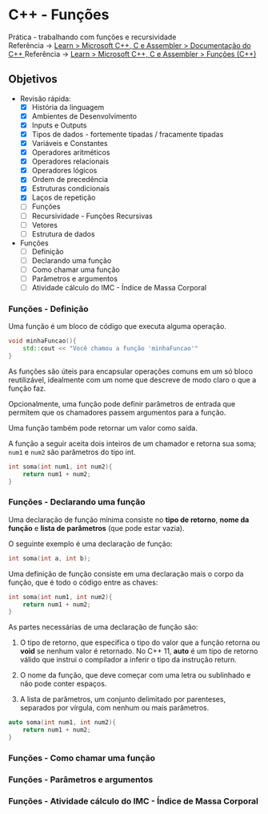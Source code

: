 # C++ - Funções
Prática - trabalhando com funções e recursividade  
Referência -> [Learn > Microsoft C++, C e Assembler > Documentação do C++ ](https://learn.microsoft.com/pt-br/cpp/cpp/?view=msvc-170)
Referência -> [Learn > Microsoft C++, C e Assembler > Funções (C++) ](https://learn.microsoft.com/pt-br/cpp/cpp/functions-cpp?view=msvc-170)

## Objetivos
- Revisão rápida:
    - [X] História da linguagem
	- [X] Ambientes de Desenvolvimento
	- [X] Inputs e Outputs
	- [X] Tipos de dados - fortemente tipadas / fracamente tipadas
	- [X] Variáveis e Constantes
	- [X] Operadores aritméticos
	- [X] Operadores relacionais
	- [X] Operadores lógicos
	- [X] Ordem de precedência
	- [X] Estruturas condicionais
	- [X] Laços de repetição
    - [ ] Funções
	- [ ] Recursividade - Funções Recursivas
	- [ ] Vetores
	- [ ] Estrutura de dados

- Funções
    - [ ] Definição
    - [ ] Declarando uma função
    - [ ] Como chamar uma função
    - [ ] Parâmetros e argumentos
    - [ ] Atividade cálculo do IMC - Índice de Massa Corporal

### Funções - Definição
Uma função é um bloco de código que executa alguma operação.
```c++
void minhaFuncao(){
    std::cout << "Você chamou a função 'minhaFuncao'"
}
```

As funções são úteis para encapsular operações comuns em um só bloco reutilizável, idealmente com um nome que descreve de modo claro o que a função faz.

Opcionalmente, uma função pode definir parâmetros de entrada que permitem que os chamadores passem argumentos para a função.

Uma função também pode retornar um valor como saída.

A função a seguir aceita dois inteiros de um chamador e retorna sua soma; `num1` e `num2` são parâmetros do tipo int.
```c++
int soma(int num1, int num2){
    return num1 + num2;
}
```

### Funções - Declarando uma função
Uma declaração de função mínima consiste no **tipo de retorno**, **nome da função** e **lista de parâmetros** (que pode estar vazia).

O seguinte exemplo é uma declaração de função:
```c++
int soma(int a, int b);
```

Uma definição de função consiste em uma declaração mais o corpo da função, que é todo o código entre as chaves:
```c++
int soma(int num1, int num2){
    return num1 + num2;
}
```

As partes necessárias de uma declaração de função são:

1. O tipo de retorno, que especifica o tipo do valor que a função retorna ou __void__ se nenhum valor é retornado. No C++ 11, **auto** é um tipo de retorno válido que instrui o compilador a inferir o tipo da instrução return.

2. O nome da função, que deve começar com uma letra ou sublinhado e não pode conter espaços.

3. A lista de parâmetros, um conjunto delimitado por parenteses, separados por vírgula, com nenhum ou mais parâmetros.

```c++
auto soma(int num1, int num2){
    return num1 + num2;
}
```

### Funções - Como chamar uma função
### Funções - Parâmetros e argumentos
### Funções - Atividade cálculo do IMC - Índice de Massa Corporal